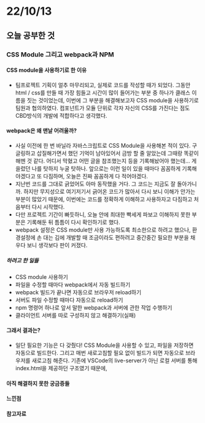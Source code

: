 # 22/10/13

## 오늘 공부한 것

### CSS Module 그리고 webpack과 NPM

#### CSS module을 사용하기로 한 이유

- 팀프로젝트 기획이 얼추 마무리되고, 실제로 코드를 작성할 때가 되었다. 그동안 html / css를 만들 때 가장 힘들고 시간이 많이 들어가는 부분 중 하나가 클래스 이름을 짓는 것이었는데, 이번에 그 부분을 해결해보고자 CSS module을 사용하기로 팀원과 협의하였다. 컴포넌트가 모듈 단위로 각자 자신의 CSS를 가진다는 점도 CBD방식의 개발에 적합하다고 생각했다.

#### webpack은 왜 맨날 어려울까?

- 사실 이전에 한 번 바닐라 자바스크립트로 CSS Module을 사용해본 적이 있다. 구글링하고 삽질해가면서 했던 기억이 남아있어서 금방 할 줄 알았는데 그때랑 똑같이 해멘 것 같다. 어디서 막혔고 어떤 글을 참조했는지 등을 기록해놨어야 했는데... 게을렀던 나를 탓하지 누굴 탓하나. 앞으로는 이런 일이 있을 때마다 꼼꼼하게 기록해야겠다고 또 다짐하며, 오늘은 진짜 꼼꼼하게 다 적어야겠다.
- 지난번 코드를 그대로 긁었어도 아마 동작했을 거다. 그 코드는 지금도 잘 돌아가니까. 하지만 무지성으로 여기저기서 긁어온 코드가 많아서 다시 보니 이해가 안가는 부분이 많았기 때문에, 이번에는 코드를 정확하게 이해하고 사용하자고 다짐하고 처음부터 다시 시작했다. 
- 다만 프로젝트 기간이 빠듯하니, 오늘 안에 최대한 빡세게 파보고 이해하지 못한 부분은 기록해둔 뒤 틈틈이 다시 확인하기로 했다.
- webpack 설정은 CSS module만 사용 가능하도록 최소한으로 하려고 했으나, 환경설정에 손 대는 김에 개발할 때 조금이라도 편하려고 중간중간 필요한 부분을 채우다 보니 생각보다 판이 커졌다.

##### 하려고 한 일들
- CSS module 사용하기
- 파일을 수정할 때마다 webpack에서 자동 빌드하기
- webpack 빌드가 끝나면 자동으로 브라우저 reload하기
- 서버도 파일 수정할 때마다 자동으로 reload하기
- npm 명령어 하나로 앞서 말한 webpack과 서버에 관한 작업 수행하기
- 클라이언트 서버를 따로 구성하지 않고 해결하기(실패)

#### 그래서 결과는?

- 일단 필요한 기능은 다 갖췄다! CSS Module을 사용할 수 있고, 파일을 저장하면 자동으로 빌드한다. 그리고 매번 새로고침할 필요 없이 빌드가 되면 자동으로 브라우저를 새로고침 해준다. 기존에 VSCode의 live-server가 아닌 로컬 서버를 통해 index.html을 제공하던 구조였기 때문에, 


#### 아직 해결하지 못한 궁금증들

#### 느낀점

#### 참고자료

